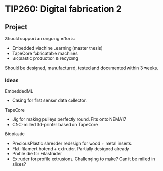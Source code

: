 
# TIP260: Digital fabrication 2


## Project

Should support an ongoing efforts:

* Embedded Machine Learning (master thesis)
* TapeCore fabricatable machines
* Bioplastic production & recycling

Should be designed, manufactured, tested and documented within 3 weeks.

### Ideas

EmbeddedML

* Casing for first sensor data collector.

TapeCore

* Jig for making pulleys perfectly round. Fits onto NEMA17
* CNC-milled 3d-printer based on TapeCore

Bioplastic

* PreciousPlastic shredder redesign for wood + metal inserts.
* Flat-filament hotend + extruder. Partially designed already
* Profile die for Filastruder
* Extruder for profile extrusions.
Challenging to make? Can it be milled in slices?

